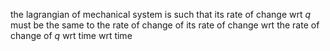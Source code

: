 the lagrangian of mechanical system is such that its rate of change wrt $q$ must be the same to the rate of change of its rate of change wrt the rate of change of $q$ wrt time wrt time